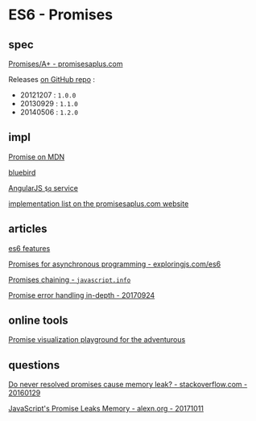 # ES6 - Promises

## spec

[Promises/A+ - promisesaplus.com](https://promisesaplus.com/)

Releases [on GitHub repo](https://github.com/promises-aplus/promises-spec/releases) :

- 20121207 : `1.0.0`
- 20130929 : `1.1.0`
- 20140506 : `1.2.0`

## impl

[Promise on MDN](https://developer.mozilla.org/fr/docs/Web/JavaScript/Reference/Objets_globaux/Promise)

[bluebird](https://github.com/petkaantonov/bluebird)

[AngularJS `$q` service](https://docs.angularjs.org/api/ng/service/$q)

[implementation list on the promisesaplus.com website](https://promisesaplus.com/implementations)

## articles

[es6 features](http://es6-features.org/#PromiseUsage)

[Promises for asynchronous programming - exploringjs.com/es6](http://exploringjs.com/es6/ch_promises.html#sec_overview-promises)

[Promises chaining - `javascript.info`](https://javascript.info/promise-chaining)

[Promise error handling in-depth - 20170924](https://codeburst.io/promise-error-handling-in-depth-90b0965149c0)

## online tools

[Promise visualization playground for the adventurous](https://bevacqua.github.io/promisees/#)

## questions

[Do never resolved promises cause memory leak? - stackoverflow.com - 20160129](https://stackoverflow.com/questions/20068467/do-never-resolved-promises-cause-memory-leak?utm_medium=organic&utm_source=google_rich_qa&utm_campaign=google_rich_qa)

[JavaScript's Promise Leaks Memory - alexn.org - 20171011](https://alexn.org/blog/2017/10/11/javascript-promise-leaks-memory.html)
